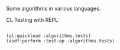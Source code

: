 Some algorithms in various languages.

CL Testing with REPL:

~~~~

(ql:quickload :algorithms.tests)
(asdf:perform :test-op :algorithms.tests)

~~~~
